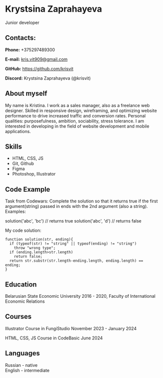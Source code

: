 # Krystsina Zaprahayeva
Junior developer

##  **Contacts:**
**Phone:** +375297489300  

**E-mail:** kris.vit909@gmail.com 

**GitHub:** https://github.com/krisvit 

**Discord:** Krystsina Zaprahayeva (@krisvit)   

## **About myself**  

My name is Kristina. I work as a sales manager, also as a freelance web designer.  Skilled in responsive design, wireframing, and optimizing website performance to drive increased traffic and conversion rates.  Personal qualities: purposefulness, ambition, sociability, stress tolerance. I am interested in developing in the field of website development and mobile applications.

## **Skills**  

* HTML, CSS, JS
* Git, Github 
* Figma  
* Photoshop, Illustrator  

## **Code Example**  

Task from Codewars: Complete the solution so that it returns true if the first argument(string) passed in ends with the 2nd argument (also a string). 
Examples:

solution('abc', 'bc') // returns true
solution('abc', 'd') // returns false

My code solution:

```
function solution(str, ending){
  if (typeof(str) != "string" || typeof(ending) != "string")
    throw "wrong type";
  if (ending.length>str.length)
    return false;
  return str.substr(str.length-ending.length, ending.length) == ending;
}

```

## **Education**
Belarusian State Economic University 2016 - 2020,
Faculty of International Economic Relations  


## **Courses**   

Illustrator Course in FungiStudio
November 2023 - January 2024

HTML, CSS, JS Course in CodeBasic
June 2024

## **Languages**   

Russian - native   
English - intermediate  
 

